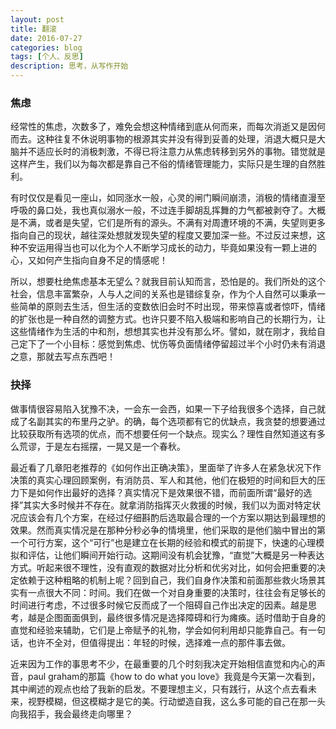 ```yaml
---
layout: post
title: 翻滚
date: 2016-07-27
categories: blog
tags: [个人、反思]
description: 思考，从写作开始
---
```


### 焦虑

经常性的焦虑，次数多了，难免会想这种情绪到底从何而来，而每次消逝又是因何而去。这种往复不休说明事物的根源其实并没有得到妥善的处理，消退大概只是大脑并不适应长时的消极刺激，不得已将注意力从焦虑转移到另外的事物。错觉就是这样产生，我们以为每次都是靠自己不俗的情绪管理能力，实际只是生理的自然胜利。

有时仅仅是看见一座山，如同涨水一般，心灵的闸门瞬间崩溃，消极的情绪直漫至呼吸的鼻口处，我也真似溺水一般，不过连手脚胡乱挥舞的力气都被剥夺了。大概是不满，或者是失望，它们是所有的源头。不满有对周遭环境的不满，失望则更多指向自己的现状，越往深处想就发现失望的程度又要加深一些。不过反过来想，这种不安运用得当也可以化为个人不断学习成长的动力，毕竟如果没有一颗上进的心，又如何产生指向自身不足的情感呢！

所以，想要杜绝焦虑基本无望么？就我目前认知而言，恐怕是的。我们所处的这个社会，信息丰富繁杂，人与人之间的关系也是错综复杂，作为个人自然可以秉承一些简单的原则去生活，但生活的变数依旧会时不时出现，带来惊喜或者惊吓，情绪的扩张也是一种自然的调整方式。也许只要不陷入极端和影响自己的长期行为，让这些情绪作为生活的中和剂，想想其实也并没有那么坏。譬如，就在刚才，我给自己定下了一个小目标：感觉到焦虑、忧伤等负面情绪停留超过半个小时仍未有消退之意，那就去写点东西吧！

### 抉择

做事情很容易陷入犹豫不决，一会东一会西，如果一下子给我很多个选择，自己就成了名副其实的布里丹之驴。的确，每个选项都有它的优缺点，我贪婪的想要通过比较获取所有选项的优点，而不想要任何一个缺点。现实么？理性自然知道这有多么荒谬，于是左右摇摆，一晃又是一个春秋。

最近看了几章阳老推荐的《如何作出正确决策》，里面举了许多人在紧急状况下作决策的真实心理回顾案例，有消防员、军人和其他，他们在极短的时间和巨大的压力下是如何作出最好的选择？真实情况下是效果很不错，而前面所谓“最好的选择”其实大多时候并不存在。就拿消防指挥灭火救援的时候，我们以为面对特定状况应该会有几个方案，在经过仔细斟酌后选取最合理的一个方案以期达到最理想的效果。然而真实情况是在那种分秒必争的情境里，他们采取的是他们脑中冒出的第一个可行方案，这个“可行”也是建立在长期的经验和模式的前提下，快速的心理模拟和评估，让他们瞬间开始行动。这期间没有机会犹豫，“直觉”大概是另一种表达方式。听起来很不理性，没有直观的数据对比分析和优劣对比，如何会把重要的决定依赖于这种粗略的机制上呢？回到自己，我们自身作决策和前面那些救火场景其实有一点很大不同：时间。我们在做一个对自身重要的决策时，往往会有足够长的时间进行考虑，不过很多时候它反而成了一个阻碍自己作出决定的因素。越是思考，越是企图面面俱到，最终很多情况是选择障碍和行为瘫痪。适时借助于自身的直觉和经验来辅助，它们是上帝赋予的礼物，学会如何利用却只能靠自己。有一句话，也许不全对，但值得提出：年轻的时候，选择难一点的那件事去做。

近来因为工作的事思考不少，在最重要的几个时刻我决定开始相信直觉和内心的声音，paul graham的那篇《how to do what you love》我竟是今天第一次看到，其中阐述的观点也给了我新的启发。不要理想主义，只有践行，从这个点去看未来，视野模糊，但这模糊才是它的美。行动塑造自我，这么多可能的自己在那一头向我招手，我会最终走向哪里？
